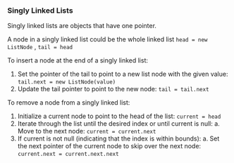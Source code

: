 ### Singly Linked Lists

Singly linked lists are objects that have one pointer. 

A node in a singly linked list could be the whole linked list `head = new ListNode` , `tail = head`

To insert a node at the end of a singly linked list:

1. Set the pointer of the tail to point to a new list node with the given value: `tail.next = new ListNode(value)`
2. Update the tail pointer to point to the new node: `tail = tail.next`

To remove a node from a singly linked list:

1. Initialize a current node to point to the head of the list: `current = head`
2. Iterate through the list until the desired index or until current is null:
    a. Move to the next node: `current = current.next`
3. If current is not null (indicating that the index is within bounds):
    a. Set the next pointer of the current node to skip over the next node: `current.next = current.next.next`